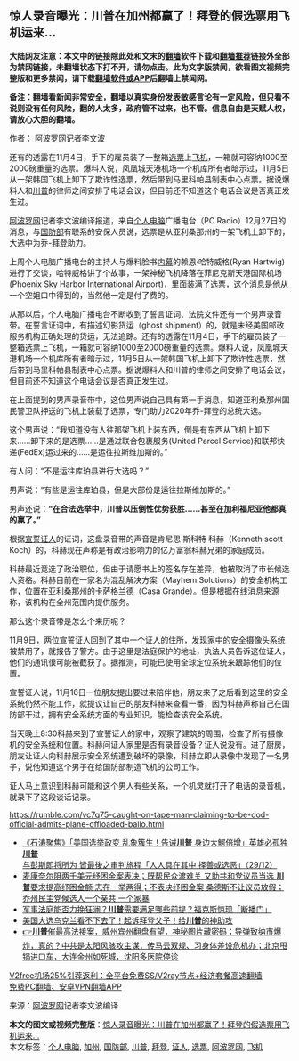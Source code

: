  <h2>惊人录音曝光：川普在加州都赢了！拜登的假选票用飞机运来...</h2> <p class="notice"><b>大陆网友注意：本文中的链接除此处和文末的<a href="https://github.com/bannedbook/fanqiang" >翻墙</a>软件下载和<a href="https://github.com/killgcd/justmysocks/blob/master/README.md">翻墙推荐</a>链接外全部为禁网链接，未翻墙状态下打不开，请勿点击。此为文字版禁闻，欲看图文视频完整版和更多禁闻，请下载<a href="https://github.com/bannedbook/fanqiang">翻墙软件或APP</a>后翻墙上禁闻网。</p><p>备注：翻墙看新闻非常安全，翻墙以真实身份发表敏感言论有一定风险，但只看不说则没有任何风险，翻的人太多，政府管不过来，也不管。信息自由是天赋人权，请放心大胆的翻墙。</b></p>  <div class="entry"> <p>作者： <span class='wp_keywordlink_affiliate'><a href="https://www.aboluowang.com/" title="阿波罗网" target="_blank">阿波罗网</a></span>记者李文波</p> <p id="summary">还有的透露在11月4日，手下的雇员装了一整箱<a href="https://www.bannedbook.org/bnews/tag/%E9%80%89%E7%A5%A8/" class="st_tag internal_tag" rel="tag" title="标签 选票 下的日志">选票</a>上<a href="https://www.bannedbook.org/bnews/tag/%e9%a3%9e%e6%9c%ba/" class="st_tag internal_tag" rel="tag" title="标签 飞机 下的日志">飞机</a>，一箱就可容纳1000至2000磅重量的选票。爆料人说，凤凰城天港机场一个机库所有者暗示过，11月5日从一架韩国飞机上卸下了欺诈性选票，然后带到马里科帕县制表中心点票。据说爆料人和<a href="https://www.bannedbook.org/bnews/tag/%e5%b7%9d%e6%99%ae/" class="st_tag internal_tag" rel="tag" title="标签 川普 下的日志">川普</a>的律师之间安排了电话会议，但目前还不知道这个电话会议是否真正发生过。</p> <p id="conimg"><a href="https://www.bannedbook.org/bnews/tag/%e9%98%bf%e6%b3%a2%e7%bd%97%e7%bd%91/" class="st_tag internal_tag" rel="tag" title="标签 阿波罗网 下的日志">阿波罗网</a>记者李文波编译报道，来自<a href="https://www.bannedbook.org/bnews/tag/%E4%B8%AA%E4%BA%BA%E7%94%B5%E8%84%91/" class="st_tag internal_tag" rel="tag" title="标签 个人电脑 下的日志">个人电脑</a>广播电台（PC Radio）12月27日的消息，与<a href="https://www.bannedbook.org/bnews/tag/%E5%9B%BD%E9%98%B2%E9%83%A8/" class="st_tag internal_tag" rel="tag" title="标签 国防部 下的日志">国防部</a>有联系的安保人员说，选票是从亚利桑那州的一架飞机上卸下的，大选中为乔-<a href="https://www.bannedbook.org/bnews/tag/%e6%8b%9c%e7%99%bb/" class="st_tag internal_tag" rel="tag" title="标签 拜登 下的日志">拜登</a>助力。</p> <p>上周个人电脑广播电台的主持人与爆料脸书<span class='wp_keywordlink_affiliate'><a href="https://www.bannedbook.org/bnews/ccpdope/" title="中共高层内幕" target="_blank">内幕</a></span>的赖恩·哈特威格(Ryan Hartwig)进行了交谈，哈特威格讲了个故事，一架神秘飞机降落在菲尼克斯天港国际机场(Phoenix Sky Harbor International Airport)，里面装满了选票，这个消息是他从一个空姐口中得到的，当然他一定是付了费的。</p>  <p>从那以后，个人电脑广播电台不断收到了誓言证词、法院文件还有一个男声录音带。在誓言证词中，有描述幻影货运（ghost shipment）的，就是未经美国邮政服务机构正确处理的货运，无法追踪。还有的透露在11月4日，手下的雇员装了一整箱选票上飞机，一箱就可容纳1000至2000磅重量的选票。爆料人说，凤凰城天港机场一个机库所有者暗示过，11月5日从一架韩国飞机上卸下了欺诈性选票，然后带到马里科帕县制表中心点票。据说爆料人和川普的律师之间安排了电话会议，但目前还不知道这个电话会议是否真正发生过。</p> <p>在上面提到的男声录音带中，这位男声说自己具有第一手消息，知道亚利桑那州国民警卫队押送的飞机上装载了选票，专门助力2020年乔-拜登的总统大选。</p> <p>这个男声说：“我知道没有人往那架飞机上装东西，倒是有东西从飞机上卸下来……卸下来的是选票……是通过联合包裹服务(United Parcel Service)和联邦快递(FedEx)运过来的……是运往拉斯维加斯的。”</p> <p>有人问：“不是运往库珀县进行大选吗？”</p>  <p>男声说：“有些是运往库珀县，但是大部份是运往拉斯维加斯的。”</p> <p>男声还说：<strong>“在合法选举中，川普以压倒性优势获胜……甚至在加利福尼亚他都真的赢了。”</strong></p> <p>根据<span class='wp_keywordlink'><a href="https://www.bannedbook.org/forum5/topic17.html" title="宣誓与预言" target="_blank">宣誓</a></span><a href="https://www.bannedbook.org/bnews/tag/%E8%AF%81%E4%BA%BA/" class="st_tag internal_tag" rel="tag" title="标签 证人 下的日志">证人</a>的证词，这盘录音带的声音是肯尼思·斯科特·科赫（Kenneth scott Koch）的，科赫现在声称是有政治影响力的亿万富翁科赫兄弟的家庭成员。</p> <p>科赫最近竞选了政治职位，但由于请愿书上的签名存在差异，他被取消了市长候选人资格。科赫目前在一家名为混乱解决方案（Mayhem Solutions）的安全机构工作，位置在亚利桑那州的卡萨格兰德（Casa Grande）。但是根据在线消息来源称，该机构在全州范围内提供服务。</p>  <p>那么这个录音带是怎么个来历呢？</p> <p>11月9日，两位宣誓证人回到了其中一个证人的住所，发现家中的安全摄像头系统被禁用了，就报告了警方。由于这里是法庭保护的地址，执法人员告诉这位证人，他们的通讯很可能被截获了。据推测，可能已使用全球定位系统来跟踪他们的位置。</p> <p>宣誓证人说，11月16日一位朋友提出要过来陪伴他，朋友来了之后看到这里的安全系统仍然不能工作，就提议让自己的朋友科赫来查看一番，因为科赫声称自己在国防部干过，拥有安全系统方面的专业知识，能检查该安全系统。</p> <p>当天晚上8:30科赫来到了宣誓证人的家中，观察了建筑的周围，检查了所有摄像机的安全系统和位置。科赫问证人家里是否有录音设备？证人说没有。进了厨房，朋友让证人向科赫展示安全系统遭到破坏的录像，科赫立即从录像中发现了一名男子，说他知道这个男子在给国防部制造飞机的公司工作。</p>  <p>证人马上意识到科赫可能和这个男人有些关系，一个机灵就打开了电话的录音机，就录下了这段谈话记录。</p> <p><a href="https://rumble.com/vc7q75-caught-on-tape-man-claiming-to-be-dod-official-admits-plane-offloaded-ballo.html">https://rumble.com/vc7q75-caught-on-tape-man-claiming-to-be-dod-official-admits-plane-offloaded-ballo.html</a></p> <ul class='op-related-articles' title='相关阅读'> <li><a href='https://www.bannedbook.org/bnews/bannedvideo/20201230/1457782.html' target='_blank'>《石涛聚焦》「美国选举政变 乱象簇生！告诫<b>川普</b> 身边大鰐倍增」英雄必孤独 <b>川普</b>与彭斯即将所为 皆最後之审判旅程「人人具在其中 择善或选恶」（29/12）</a></li> <li><a href='https://www.bannedbook.org/bnews/bannedvideo/20201230/1457779.html' target='_blank'>麦康奈尔阻两千美元纾困金案表决；既帮民众渡难关 又助共和党议员当选 <b>川普</b>要求提高纾困金额 志在一举两得；不表决纾困金案 桑德斯不让议员放假；乔州民主党候选人一个亲共 一个家暴</a></li> <li><a href='https://www.bannedbook.org/bnews/taiwannews/20201230/1457766.html' target='_blank'>军事法庭能否力挽狂澜？<b>川普</b>需要满足哪些前提？福克斯惊现「断播门」</a></li> <li><a href='https://www.bannedbook.org/bnews/taiwannews/20201230/1457765.html' target='_blank'>美国大选乌克兰看不下去了！起诉拜登父子！给<b>川普</b>的神助攻</a></li> <li><a href='https://www.bannedbook.org/bnews/bannedvideo/20201230/1457744.html' target='_blank'>👉<b>川普</b>催最高法接案，威州宾州翻盘有望，神秘图片藏密码；导弹致纳市爆炸，真的？中共是太阳风骇攻主谋，传马云双规、习身体差设危机办；北京甩锅进口车，大连金州如死城，沈阳多医院停诊</a></li> </ul> <p class="texttj"> <a href="https://github.com/bannedbook/fanqiang/wiki/V2ray%E6%9C%BA%E5%9C%BA" target="_blank">V2free机场25%引荐返利：全平台免费SS/V2ray节点+经济套餐高速翻墙</a><br/> <a href="https://github.com/bannedbook/fanqiang/wiki/%E7%A6%81%E9%97%BB%E7%BD%91%E5%AE%89%E5%8D%93%E7%BF%BB%E5%A2%99%E6%96%B0%E9%97%BBAPP" target="_blank">免费PC翻墙、安卓VPN翻墙APP</a></p><p> 来源：<a href="https://www.aboluowang.com/2020/1230/1539876.html" target="_blank">阿波罗网</a>记者李文波编译 </p><a name='sharetosocial'></a>       <div><b>本文的图文或视频完整版</b>：<a href='https://www.bannedbook.org/bnews/topimagenews/20201230/1457783.html'>惊人录音曝光：川普在加州都赢了！拜登的假选票用飞机运来&#8230;</a></div>  </div><!--END ENTRY--> <div class="postfooter"> <div>本文标签：<a href="https://www.bannedbook.org/bnews/tag/%E4%B8%AA%E4%BA%BA%E7%94%B5%E8%84%91/" rel="tag">个人电脑</a>, <a href="https://www.bannedbook.org/bnews/tag/%e5%8a%a0%e5%b7%9e/" rel="tag">加州</a>, <a href="https://www.bannedbook.org/bnews/tag/%E5%9B%BD%E9%98%B2%E9%83%A8/" rel="tag">国防部</a>, <a href="https://www.bannedbook.org/bnews/tag/%e5%b7%9d%e6%99%ae/" rel="tag">川普</a>, <a href="https://www.bannedbook.org/bnews/tag/%e6%8b%9c%e7%99%bb/" rel="tag">拜登</a>, <a href="https://www.bannedbook.org/bnews/tag/%E8%AF%81%E4%BA%BA/" rel="tag">证人</a>, <a href="https://www.bannedbook.org/bnews/tag/%E9%80%89%E7%A5%A8/" rel="tag">选票</a>, <a href="https://www.bannedbook.org/bnews/tag/%e9%98%bf%e6%b3%a2%e7%bd%97%e7%bd%91/" rel="tag">阿波罗网</a>, <a href="https://www.bannedbook.org/bnews/tag/%e9%a3%9e%e6%9c%ba/" rel="tag">飞机</a></div>  </div><!--END POSTFOOTER--> 